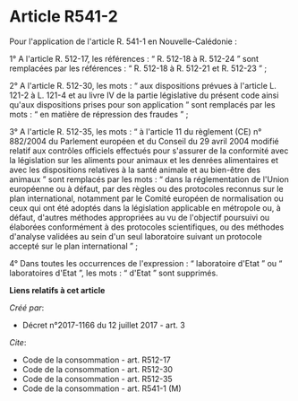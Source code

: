 # Article R541-2

Pour l'application de l'article R. 541-1 en Nouvelle-Calédonie :

1° A l'article R. 512-17, les références : “ R. 512-18 à R. 512-24 ” sont remplacées par les références : “ R. 512-18 à R.
512-21 et R. 512-23 ” ;

2° A l'article R. 512-30, les mots : “ aux dispositions prévues à l'article L. 121-2 à L. 121-4 et au livre IV de la partie
législative du présent code ainsi qu'aux dispositions prises pour son application ” sont remplacés par les mots : “ en
matière de répression des fraudes ” ;

3° A l'article R. 512-35, les mots : “ à l'article 11 du règlement (CE) n° 882/2004 du Parlement européen et du Conseil du 29
avril 2004 modifié relatif aux contrôles officiels effectués pour s'assurer de la conformité avec la législation sur les
aliments pour animaux et les denrées alimentaires et avec les dispositions relatives à la santé animale et au bien-être des
animaux ” sont remplacés par les mots : “ dans la réglementation de l'Union européenne ou à défaut, par des règles ou des
protocoles reconnus sur le plan international, notamment par le Comité européen de normalisation ou ceux qui ont été adoptés
dans la législation applicable en métropole ou, à défaut, d'autres méthodes appropriées au vu de l'objectif poursuivi ou
élaborées conformément à des protocoles scientifiques, ou des méthodes d'analyse validées au sein d'un seul laboratoire
suivant un protocole accepté sur le plan international ” ;

4° Dans toutes les occurrences de l'expression : “ laboratoire d'Etat ” ou “ laboratoires d'Etat ”, les mots : “ d'Etat ”
sont supprimés.

**Liens relatifs à cet article**

_Créé par_:

  - Décret n°2017-1166 du 12 juillet 2017 - art. 3

_Cite_:

  - Code de la consommation - art. R512-17
  - Code de la consommation - art. R512-30
  - Code de la consommation - art. R512-35
  - Code de la consommation - art. R541-1 (M)
